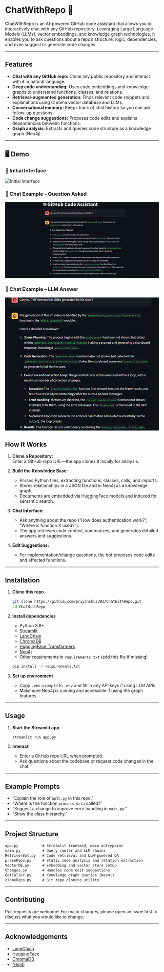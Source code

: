 # ChatWithRepo 🤖

ChatWithRepo is an AI-powered GitHub code assistant that allows you to interactively chat with any GitHub repository. Leveraging Large Language Models (LLMs), vector embeddings, and knowledge graph technologies, it enables you to ask questions about a repo’s structure, logic, dependencies, and even suggest or generate code changes.

---

## Features

- **Chat with any GitHub repo:** Clone any public repository and interact with it in natural language.
- **Deep code understanding:** Uses code embeddings and knowledge graphs to understand functions, classes, and relations.
- **Retrieval-augmented generation:** Finds relevant code snippets and explanations using Chroma vector database and LLMs.
- **Conversational memory:** Keeps track of chat history so you can ask follow-up questions.
- **Code change suggestions:** Proposes code edits and explains dependencies between functions.
- **Graph analysis:** Extracts and queries code structure as a knowledge graph (Neo4j).

---
## 🖥️ Demo

### 🔹 Initial Interface
![Initial Interface](assets/ui_initial.png)

### 🔹 Chat Example – Question Asked
![Chat Screenshot 1](assets/chat1.png)

### 🔹 Chat Example – LLM Answer
![Chat Screenshot 2](assets/chat2.png)



## How It Works

1. **Clone a Repository:**  
   Enter a GitHub repo URL—the app clones it locally for analysis.

2. **Build the Knowledge Base:**  
   - Parses Python files, extracting functions, classes, calls, and imports.
   - Stores relationships in a JSON file and in Neo4j as a knowledge graph.
   - Documents are embedded via HuggingFace models and indexed for semantic search.

3. **Chat Interface:**  
   - Ask anything about the repo (“How does authentication work?”, “Where is function X used?”).
   - The app retrieves code context, summarizes, and generates detailed answers and suggestions.

4. **Edit Suggestions:**  
   - For implementation/change questions, the bot proposes code edits and affected functions.

---

## Installation

1. **Clone this repo**
   ```bash
   git clone https://github.com/priyanshu2393/ChatWithRepo.git
   cd ChatWithRepo
   ```

2. **Install dependencies**
   - Python 3.8+
   - [Streamlit](https://streamlit.io/)
   - [LangChain](https://python.langchain.com/)
   - [ChromaDB](https://docs.trychroma.com/)
   - [HuggingFace Transformers](https://huggingface.co/)
   - [Neo4j](https://neo4j.com/)
   - Other requirements in `requirements.txt` (add this file if missing)

   ```bash
   pip install -r requirements.txt
   ```

3. **Set up environment**
   - Copy `.env.example` to `.env` and fill in any API keys if using LLM APIs.
   - Make sure Neo4j is running and accessible if using the graph features.

---

## Usage

1. **Start the Streamlit app**
   ```bash
   streamlit run app.py
   ```

2. **Interact**
   - Enter a GitHub repo URL when prompted.
   - Ask questions about the codebase or request code changes in the chat.

---

## Example Prompts

- “Explain the role of `auth.py` in this repo.”
- “Where is the function `process_data` called?”
- “Suggest a change to improve error handling in `main.py`.”
- “Show the class hierarchy.”

---

## Project Structure

```
app.py           # Streamlit frontend, main entrypoint
main.py          # Query router and LLM chains
RetriverBot.py   # Code retrieval and LLM-powered QA
praseRepo.py     # Static code analysis and relation extraction
VectorDB.py      # Embedding and vector store setup
Changes.py       # Handles code edit suggestions
GetCaller.py     # Knowledge graph queries (Neo4j)
cloneRepo.py     # Git repo cloning utility
```

---

## Contributing

Pull requests are welcome! For major changes, please open an issue first to discuss what you would like to change.

---

## Acknowledgements

- [LangChain](https://python.langchain.com/)
- [HuggingFace](https://huggingface.co/)
- [ChromaDB](https://docs.trychroma.com/)
- [Neo4j](https://neo4j.com/)
